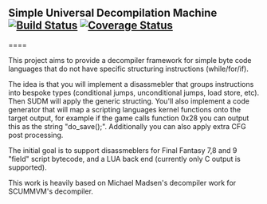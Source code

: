 ## Simple Universal Decompilation Machine [![Build Status](https://travis-ci.org/paulsapps/SUDM.svg?branch=master)](https://travis-ci.org/paulsapps/SUDM) [![Coverage Status](https://img.shields.io/coveralls/paulsapps/SUDM.svg)](https://coveralls.io/r/paulsapps/SUDM)
====

This project aims to provide a decompiler framework for simple byte code languages that do not have specific structuring instructions (while/for/if).

The idea is that you will implement a disassmebler that groups instructions into bespoke types (conditional jumps, unconditional jumps, load store, etc). Then SUDM will apply the generic structing. You'll also implement a code generator that will map a scripting languages kernel functions onto the target output, for example if the game calls function 0x28 you can output this as the string "do_save();". Additionally you can also apply extra CFG post processing.

The initial goal is to support disassmeblers for Final Fantasy 7,8 and 9 "field" script bytecode, and a LUA back end (currently only C output is supported).

This work is heavily based on Michael Madsen's decompiler work for SCUMMVM's decompiler.
